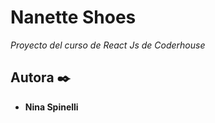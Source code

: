 # Nanette Shoes

_Proyecto del curso de React Js de Coderhouse_

## Autora ✒️

* **Nina Spinelli**

